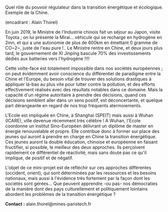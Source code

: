 Quel rôle du pouvoir régulateur dans la transition énergétique et
écologique. Exemple de la Chine.

(encadrant : Alain Thorel)

En juin 2019, le Ministre de l\'Industrie chinois fait un séjour au
Japon, visite Toyota ; on lui présente la Mirai\... véhicule qui se
recharge en hydrogène en 2mn, et qui a une autonomie de plus de 600km en
émettant 0 gramme de CO~2~, juste de l\'eau pure !.. Le Ministre rentre
en Chine, et deux jours plus tard, le gouvernement de XI Jinping bascule
70% des investissements dédiés aux batteries vers l\'hydrogène !!!!

Cette volte-face est totalement impossible dans nos sociétés européennes
; on peut évidemment avoir conscience du différentiel de paradigme entre
la Chine et l\'Europe, du besoin vital de trouver des solutions
drastiques à appliquer là-bas au plus vite pour lutter contre la
pollution, et des efforts effectivement réalisés avec des résultats
notables dans ce domaine. Mais la capacité d\'un régime autoritaire à
prendre des décisions, quand ces décisions semblent aller dans un sens
positif, est déconcertante, et quelque part dérangeante en regard de nos
trop fréquents atermoiements.

L\'Ecole est impliquée en Chine, à Shanghai (SPEIT) mais aussi à Wuhan
(ICARE), ville devenue récemment très célèbre ! A Wuhan, l\'Ecole
coordonne un institut Sino-Européen délivrant un diplôme de master en
énergie renouvelable et propre. Elle contribue donc à former sur place
des jeunes qui auront à prendre en charge en Chine la transition
énergétique. Ces jeunes auront la double éducation, chinoise et
européenne en faisant fructifier, si possible, le meilleur des deux
approches. Ils perçoivent rapidement ce différentiel de réactivité, mais
sans doute pas ce qu\'il implique, de positif et de négatif.

L\'objet de ce mini-projet est de réfléchir sur ces approches
différentes (occident, orient), qui sont déterminées par les ressources
et les besoins nationaux, mais aussi à l\'évidence très fortement par la
façon dont les sociétés sont gérées\... Que peuvent apprendre -ou pas-
nos démocraties de la manière dont des pays culturellement et
politiquement lointains abordent les problèmes de la transition
énergétique ?

**Contact :** alain.thorel\@mines-paristech.fr
